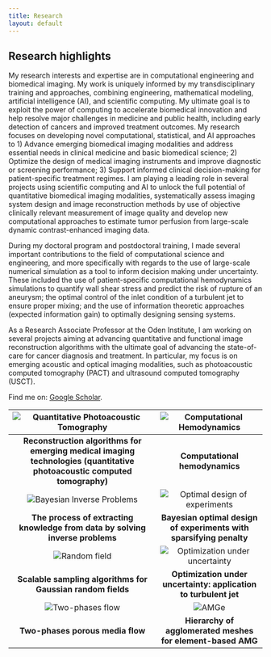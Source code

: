 ```yaml
---
title: Research 
layout: default
---
```


## Research highlights

<!-- I define myself as a mathematical engineer and computational scientist. My work focuses on advancing our understanding of physical and biological phenomena, improving the design of engineering systems, and supporting informed decision-making under uncertainty by use of mathematical/statistical modeling and high-performance computing. An important component of my work is the systematic integration of mathematical models and data (e.g., experimental measures and images) using the Bayesian framework. Throughout my career, I have led the development of novel formulations and algorithms for the solution of both forward and inverse problems. I have achieved this by establishing a close working collaboration with some of the leading research experts in the fields of medical imaging, geophysics, engineering, computational sciences, and applied mathematics.-->

My research interests and expertise are in computational engineering and biomedical imaging. My work is uniquely informed by my transdisciplinary training and approaches, combining engineering, mathematical modeling, artificial intelligence (AI), and scientific computing. My ultimate goal is to exploit the power of computing to accelerate biomedical innovation and help resolve major challenges in medicine and public health, including early detection of cancers and improved treatment outcomes. My research focuses on developing novel computational, statistical, and AI approaches to 1) Advance emerging biomedical imaging modalities and address essential needs in clinical medicine and basic biomedical science; 2) Optimize the design of medical imaging instruments and improve diagnostic or screening performance; 3) Support informed clinical decision-making for patient-specific treatment regimes. I am playing a leading role in several projects using scientific computing and AI to unlock the full potential of quantitative biomedical imaging modalities, systematically assess imaging system design and image reconstruction methods by use of objective clinically relevant measurement of image quality and develop new computational approaches to estimate tumor perfusion from large-scale dynamic contrast-enhanced imaging data.

During my doctoral program and postdoctoral training, I made several important contributions to the field of computational science and engineering, and more specifically with regards to the use of large-scale numerical simulation as a tool to inform decision making under uncertainty. These included the use of patient-specific computational hemodynamics simulations to quantify wall shear stress and predict the risk of rupture of an aneurysm; the optimal control of the inlet condition of a turbulent jet to ensure proper mixing; and the use of information theoretic approaches (expected information gain) to optimally designing sensing systems.

As a Research Associate Professor at the Oden Institute, I am working on several projects aiming at advancing quantitative and functional image reconstruction algorithms with the ultimate goal of advancing the state-of-care for cancer diagnosis and treatment. In particular, my focus is on emerging acoustic and optical imaging modalities, such as photoacoustic computed tomography (PACT) and ultrasound computed tomography (USCT).

Find me on: [Google Scholar](https://scholar.google.com/citations?user=lELCubQAAAAJ&hl=en).

| ![Quantitative Photoacoustic Tomography](images/research/qpact.png)| ![Computational Hemodynamics](images/research/hemodynamics.png) |
| :---: | :---: |
| **Reconstruction algorithms for emerging medical imaging technologies (quantitative photoacoustic computed tomography)** | **Computational hemodynamics** |
| ![Bayesian Inverse Problems](images/research/inverseproblems.png) | ![Optimal design of experiments](images/research/oed.png) |
| **The process of extracting knowledge from data by solving inverse problems** | **Bayesian optimal design of experiments with sparsifying penalty** |
| ![Random field](images/research/random_field.png) | ![Optimization under uncertainty](images/research/ouu.png) |
| **Scalable sampling algorithms for Gaussian random fields** | **Optimization under uncertainty: application to turbulent jet** |
| ![Two-phases flow](images/research/two_phases.png) | ![AMGe](images/research/amge.png) | 
| **Two-phases porous media flow** | **Hierarchy of agglomerated meshes for element-based AMG** | 
